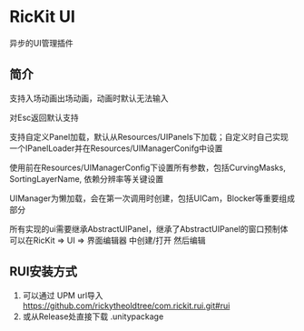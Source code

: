 # RicKit UI
异步的UI管理插件
## 简介
支持入场动画出场动画，动画时默认无法输入

对Esc返回默认支持

支持自定义Panel加载，默认从Resources/UIPanels下加载；自定义时自己实现一个IPanelLoader并在Resources/UIManagerConifg中设置

使用前在Resources/UIManagerConfig下设置所有参数，包括CurvingMasks, SortingLayerName, 依赖分辨率等关键设置

UIManager为懒加载，会在第一次调用时创建，包括UICam，Blocker等重要组成部分

所有实现的ui需要继承AbstractUIPanel，继承了AbstractUIPanel的窗口预制体可以在RicKit => UI => 界面编辑器 中创建/打开 然后编辑
## RUI安装方式
1. 可以通过 UPM url导入 https://github.com/rickytheoldtree/com.rickit.rui.git#rui
2. 或从Release处直接下载 .unitypackage
